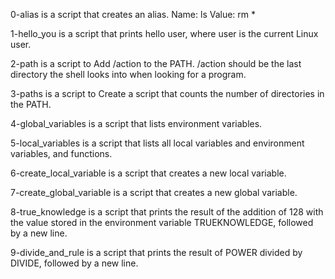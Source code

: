 0-alias is a script that creates an alias.
Name: ls
Value: rm *

1-hello_you is a script that prints hello user, where user is the current Linux user.

2-path is a script to Add /action to the PATH. /action should be the last directory the shell looks into when looking for a program.

3-paths is a script to Create a script that counts the number of directories in the PATH.

4-global_variables is a script that lists environment variables.

5-local_variables is a script that lists all local variables and environment variables, and functions.

6-create_local_variable is a script that creates a new local variable.

7-create_global_variable is a script that creates a new global variable.

8-true_knowledge is a script that prints the result of the addition of 128 with the value stored in the environment variable TRUEKNOWLEDGE, followed by a new line.

9-divide_and_rule is a script that prints the result of POWER divided by DIVIDE, followed by a new line.
